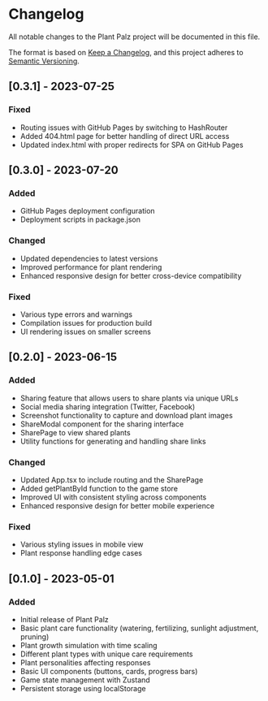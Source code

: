 # Changelog

All notable changes to the Plant Palz project will be documented in this file.

The format is based on [Keep a Changelog](https://keepachangelog.com/en/1.0.0/),
and this project adheres to [Semantic Versioning](https://semver.org/spec/v2.0.0.html).

## [0.3.1] - 2023-07-25

### Fixed
- Routing issues with GitHub Pages by switching to HashRouter
- Added 404.html page for better handling of direct URL access
- Updated index.html with proper redirects for SPA on GitHub Pages

## [0.3.0] - 2023-07-20

### Added
- GitHub Pages deployment configuration
- Deployment scripts in package.json

### Changed
- Updated dependencies to latest versions
- Improved performance for plant rendering
- Enhanced responsive design for better cross-device compatibility

### Fixed
- Various type errors and warnings
- Compilation issues for production build
- UI rendering issues on smaller screens

## [0.2.0] - 2023-06-15

### Added
- Sharing feature that allows users to share plants via unique URLs
- Social media sharing integration (Twitter, Facebook)
- Screenshot functionality to capture and download plant images
- ShareModal component for the sharing interface
- SharePage to view shared plants
- Utility functions for generating and handling share links

### Changed
- Updated App.tsx to include routing and the SharePage
- Added getPlantById function to the game store
- Improved UI with consistent styling across components
- Enhanced responsive design for better mobile experience

### Fixed
- Various styling issues in mobile view
- Plant response handling edge cases

## [0.1.0] - 2023-05-01

### Added
- Initial release of Plant Palz
- Basic plant care functionality (watering, fertilizing, sunlight adjustment, pruning)
- Plant growth simulation with time scaling
- Different plant types with unique care requirements
- Plant personalities affecting responses
- Basic UI components (buttons, cards, progress bars)
- Game state management with Zustand
- Persistent storage using localStorage 
